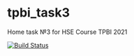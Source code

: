 # tpbi_task3

Home task №3 for HSE Course TPBI 2021

[![Build Status](https://travis-ci.com/kamranuz/tpbi_task3.svg?branch=dev)](https://travis-ci.com/kamranuz/tpbi_task3)
